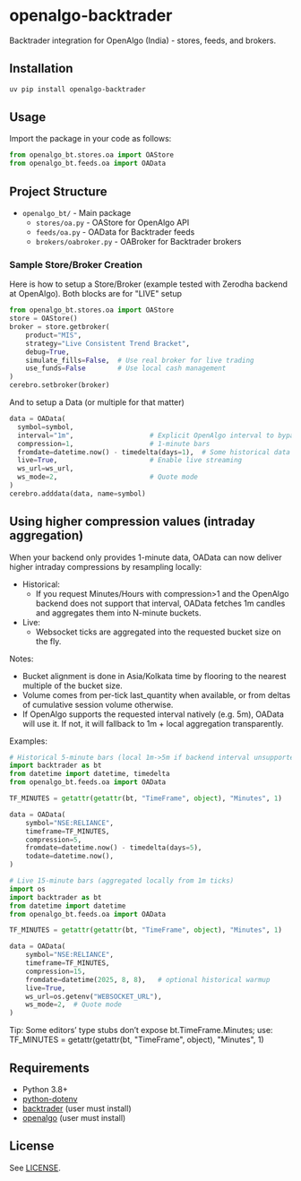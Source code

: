 # openalgo-backtrader

Backtrader integration for OpenAlgo (India) - stores, feeds, and brokers.

## Installation

```bash
uv pip install openalgo-backtrader
```

## Usage

Import the package in your code as follows:

```python
from openalgo_bt.stores.oa import OAStore
from openalgo_bt.feeds.oa import OAData
```

## Project Structure

- `openalgo_bt/` - Main package
  - `stores/oa.py` - OAStore for OpenAlgo API
  - `feeds/oa.py` - OAData for Backtrader feeds
  - `brokers/oabroker.py` - OABroker for Backtrader brokers


### Sample Store/Broker Creation
Here is how to setup a Store/Broker (example tested with Zerodha backend at OpenAlgo). Both blocks are for "LIVE" setup
```python
from openalgo_bt.stores.oa import OAStore
store = OAStore()
broker = store.getbroker(
    product="MIS", 
    strategy="Live Consistent Trend Bracket", 
    debug=True,
    simulate_fills=False,  # Use real broker for live trading
    use_funds=False        # Use local cash management
)
cerebro.setbroker(broker)
```
And to setup a Data (or multiple for that matter)

```python
data = OAData(
  symbol=symbol,
  interval="1m",                   # Explicit OpenAlgo interval to bypass timeframe/compression mapping
  compression=1,                   # 1-minute bars
  fromdate=datetime.now() - timedelta(days=1),  # Some historical data for warmup
  live=True,                       # Enable live streaming
  ws_url=ws_url,
  ws_mode=2,                       # Quote mode
)
cerebro.adddata(data, name=symbol)
```

## Using higher compression values (intraday aggregation)

When your backend only provides 1-minute data, OAData can now deliver higher intraday compressions by resampling locally:

- Historical:
  - If you request Minutes/Hours with compression>1 and the OpenAlgo backend does not support that interval, OAData fetches 1m candles and aggregates them into N-minute buckets.
- Live:
  - Websocket ticks are aggregated into the requested bucket size on the fly.

Notes:
- Bucket alignment is done in Asia/Kolkata time by flooring to the nearest multiple of the bucket size.
- Volume comes from per-tick last_quantity when available, or from deltas of cumulative session volume otherwise.
- If OpenAlgo supports the requested interval natively (e.g. 5m), OAData will use it. If not, it will fallback to 1m + local aggregation transparently.

Examples:
```python
# Historical 5-minute bars (local 1m->5m if backend interval unsupported)
import backtrader as bt
from datetime import datetime, timedelta
from openalgo_bt.feeds.oa import OAData

TF_MINUTES = getattr(getattr(bt, "TimeFrame", object), "Minutes", 1)

data = OAData(
    symbol="NSE:RELIANCE",
    timeframe=TF_MINUTES,
    compression=5,
    fromdate=datetime.now() - timedelta(days=5),
    todate=datetime.now(),
)
```

```python
# Live 15-minute bars (aggregated locally from 1m ticks)
import os
import backtrader as bt
from datetime import datetime
from openalgo_bt.feeds.oa import OAData

TF_MINUTES = getattr(getattr(bt, "TimeFrame", object), "Minutes", 1)

data = OAData(
    symbol="NSE:RELIANCE",
    timeframe=TF_MINUTES,
    compression=15,
    fromdate=datetime(2025, 8, 8),   # optional historical warmup
    live=True,
    ws_url=os.getenv("WEBSOCKET_URL"),
    ws_mode=2,  # Quote mode
)
```

Tip: Some editors’ type stubs don’t expose bt.TimeFrame.Minutes; use:
TF_MINUTES = getattr(getattr(bt, "TimeFrame", object), "Minutes", 1)

## Requirements

- Python 3.8+
- [python-dotenv](https://pypi.org/project/python-dotenv/)
- [backtrader](https://www.backtrader.com/) (user must install)
- [openalgo](https://github.com/openalgo/openalgo-python) (user must install)

## License

See [LICENSE](LICENSE).
